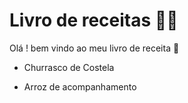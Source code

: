 # Livro de receitas :man_cook:

Olá ! bem vindo ao meu livro de receita :book:

- Churrasco de Costela

- Arroz de acompanhamento

  